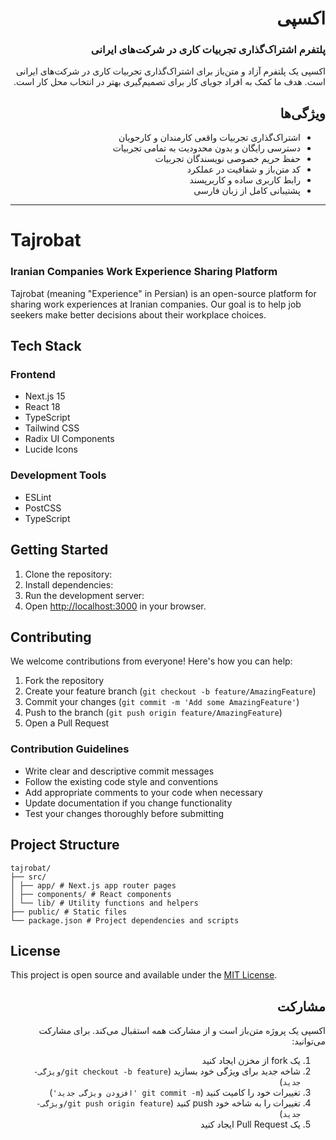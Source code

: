 <div dir="rtl">

# اکسپی

### پلتفرم اشتراک‌گذاری تجربیات کاری در شرکت‌های ایرانی

اکسپی یک پلتفرم آزاد و متن‌باز برای اشتراک‌گذاری تجربیات کاری در شرکت‌های ایرانی است. هدف ما کمک به افراد جویای کار برای تصمیم‌گیری بهتر در انتخاب محل کار است.


## ویژگی‌ها

- اشتراک‌گذاری تجربیات واقعی کارمندان و کارجویان
- دسترسی رایگان و بدون محدودیت به تمامی تجربیات
- حفظ حریم خصوصی نویسندگان تجربیات
- کد متن‌باز و شفافیت در عملکرد
- رابط کاربری ساده و کاربرپسند
- پشتیبانی کامل از زبان فارسی

</div>

---

# Tajrobat

### Iranian Companies Work Experience Sharing Platform

Tajrobat (meaning "Experience" in Persian) is an open-source platform for sharing work experiences at Iranian companies. Our goal is to help job seekers make better decisions about their workplace choices.

## Tech Stack

### Frontend

- Next.js 15
- React 18
- TypeScript
- Tailwind CSS
- Radix UI Components
- Lucide Icons

### Development Tools

- ESLint
- PostCSS
- TypeScript

## Getting Started

1. Clone the repository:
2. Install dependencies:
3. Run the development server:
4. Open [http://localhost:3000](http://localhost:3000) in your browser.

## Contributing

We welcome contributions from everyone! Here's how you can help:

1. Fork the repository
2. Create your feature branch (`git checkout -b feature/AmazingFeature`)
3. Commit your changes (`git commit -m 'Add some AmazingFeature'`)
4. Push to the branch (`git push origin feature/AmazingFeature`)
5. Open a Pull Request

### Contribution Guidelines

- Write clear and descriptive commit messages
- Follow the existing code style and conventions
- Add appropriate comments to your code when necessary
- Update documentation if you change functionality
- Test your changes thoroughly before submitting

## Project Structure

```
tajrobat/
├── src/
│ ├── app/ # Next.js app router pages
│ ├── components/ # React components
│ └── lib/ # Utility functions and helpers
├── public/ # Static files
└── package.json # Project dependencies and scripts
```

## License

This project is open source and available under the [MIT License](LICENSE).

<div dir="rtl">

## مشارکت

اکسپی یک پروژه متن‌باز است و از مشارکت همه استقبال می‌کند. برای مشارکت می‌توانید:

1. یک fork از مخزن ایجاد کنید
2. شاخه جدید برای ویژگی خود بسازید (`git checkout -b feature/ویژگی-جدید`)
3. تغییرات خود را کامیت کنید (`git commit -m 'افزودن ویژگی جدید'`)
4. تغییرات را به شاخه خود push کنید (`git push origin feature/ویژگی-جدید`)
5. یک Pull Request ایجاد کنید

</div>
